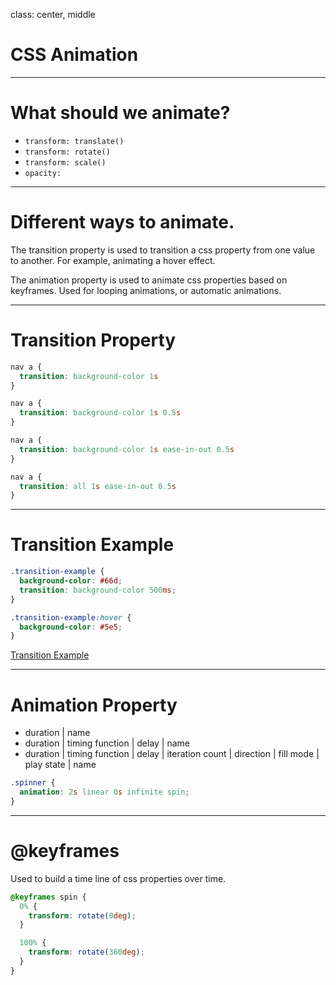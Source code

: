 
class: center, middle

# CSS Animation

---

# What should we animate?

- `transform: translate()`
- `transform: rotate()`
- `transform: scale()`
- `opacity:`

---

# Different ways to animate.

The transition property is used to transition a css property from one value to
another. For example, animating a hover effect.

The animation property is used to animate css properties based on keyframes.
Used for looping animations, or automatic animations.

---

# Transition Property

```css
nav a {
  transition: background-color 1s
}
```

```css
nav a {
  transition: background-color 1s 0.5s
}
```

```css
nav a {
  transition: background-color 1s ease-in-out 0.5s
}
```

```css
nav a {
  transition: all 1s ease-in-out 0.5s
}
```

---

# Transition Example

```css
.transition-example {
  background-color: #66d;
  transition: background-color 500ms;
}

.transition-example:hover {
  background-color: #5e5;
}
```

<div class="transition-example-container">
<a href="#" class="transition-example">Transition Example</a>
</div>

---

# Animation Property

- duration | name
- duration | timing function | delay | name
- duration | timing function | delay | iteration count | direction | fill mode | play state | name

```css
.spinner {
  animation: 2s linear 0s infinite spin;
}
```

---

# @keyframes

Used to build a time line of css properties over time.

```css
@keyframes spin {
  0% {
    transform: rotate(0deg);
  }

  100% {
    transform: rotate(360deg);
  }
}
```
